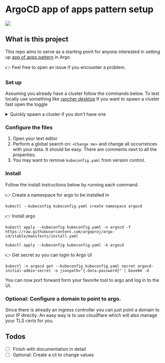 # ArgoCD app of apps pattern setup

<img src="https://argo-cd.readthedocs.io/en/stable/assets/logo.png">

## What is this project

This repo aims to serve as a starting point for anyone interested in setting up [app of apps pattern](https://argo-cd.readthedocs.io/en/stable/operator-manual/cluster-bootstrapping/#app-of-apps-pattern) in Argo.

👉 Feel free to open an issue if you encounter a problem.

### Set up

Assuming you already have a cluster follow the commands below.
To test locally use something like [rancher desktop](https://rancherdesktop.io)
If you want to spawn a cluster fast open the toggle

<details>
<summary>Quickly spawn a cluster if you don't have one</summary>

SSH in a node and install k3s

```
curl -sfL https://get.k3s.io | sh -s - --node-name k3s-master-01
```

Get token so that you can connect other nodes

```
cat /var/lib/rancher/k3s/server/node-token
```

Copy kubeconfig so you can run commands from your machine

```
cat /etc/rancher/k3s/k3s.yaml
```

</details>

### Configure the files

1. Open your text editor
1. Perform a global search on: `<Change me>` and change all occurrences with your data. It should be easy. There are comments next to all the properties.
1. You may want to remove `kubeconfig.yaml` from version control.

### Install

Follow the install instructions below by running each command.

👉 Create a namespace for argo to be installed in

```
kubectl --kubeconfig kubeconfig.yaml create namespace argocd
```

👉 Install argo

```
kubectl apply --kubeconfig kubeconfig.yaml -n argocd -f https://raw.githubusercontent.com/argoproj/argo-cd/stable/manifests/install.yaml

kubectl apply --kubeconfig kubeconfig.yaml -k argocd
```

👉 Get secret so you can login to Argo UI

```
kubectl -n argocd get --kubeconfig kubeconfig.yaml secret argocd-initial-admin-secret -o jsonpath="{.data.password}" | base64 -d
```

You can now port forward form your favorite tool to argo and log in to the UI.

### Optional: Configure a domain to point to argo.

Since there is already an ingress controller you can just point a domain to your IP directly. An easy way is to use cloudflare which will also manage your TLS certs for you.

## Todos

- [ ] Finish with documentation in detail
- [ ] Optional: Create a cli to change values
